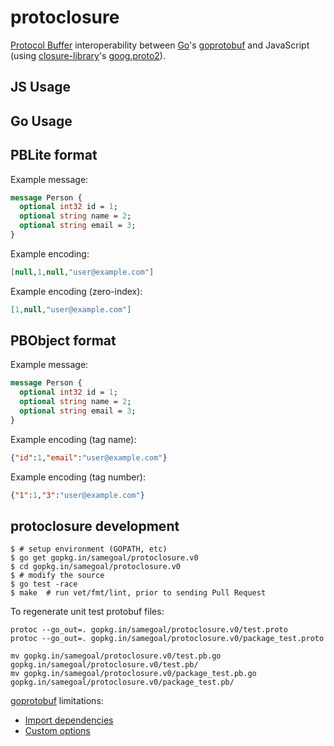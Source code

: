 protoclosure
============

[Protocol Buffer](https://code.google.com/p/protobuf/) interoperability
between [Go](http://golang.org)'s
[goprotobuf](https://code.google.com/p/goprotobuf/) and JavaScript (using
[closure-library](https://developers.google.com/closure/library/)'s
[goog.proto2](https://github.com/google/closure-library/tree/master/closure/goog/proto2)).

JS Usage
--------

Go Usage
--------

PBLite format
-------------

Example message:

```protobuf
message Person {
  optional int32 id = 1;
  optional string name = 2;
  optional string email = 3;
}
```

Example encoding:

```json
[null,1,null,"user@example.com"]
```

Example encoding (zero-index):

```json
[1,null,"user@example.com"]
```

PBObject format
---------------

Example message:

```protobuf
message Person {
  optional int32 id = 1;
  optional string name = 2;
  optional string email = 3;
}
```

Example encoding (tag name):

```json
{"id":1,"email":"user@example.com"}
```

Example encoding (tag number):

```json
{"1":1,"3":"user@example.com"}
```

protoclosure development
-------------------------

```
$ # setup environment (GOPATH, etc)
$ go get gopkg.in/samegoal/protoclosure.v0
$ cd gopkg.in/samegoal/protoclosure.v0
$ # modify the source
$ go test -race
$ make  # run vet/fmt/lint, prior to sending Pull Request
```

To regenerate unit test protobuf files:

```
protoc --go_out=. gopkg.in/samegoal/protoclosure.v0/test.proto
protoc --go_out=. gopkg.in/samegoal/protoclosure.v0/package_test.proto

mv gopkg.in/samegoal/protoclosure.v0/test.pb.go gopkg.in/samegoal/protoclosure.v0/test.pb/
mv gopkg.in/samegoal/protoclosure.v0/package_test.pb.go gopkg.in/samegoal/protoclosure.v0/package_test.pb/
```

[goprotobuf](https://code.google.com/p/goprotobuf/) limitations:

  * [Import dependencies](https://code.google.com/p/goprotobuf/issues/detail?id=32)
  * [Custom options](https://code.google.com/p/goprotobuf/issues/detail?id=34)
